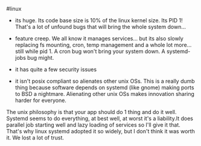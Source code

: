 #linux

-   its huge. Its code base size is 10% of the linux kernel size. Its PID 1! That's a lot of unfound bugs that will bring the whole system down...
    
-   feature creep. We all know it manages services... but its also slowly replacing fs mounting, cron, temp management and a whole lot more... still while pid 1. A cron bug won't bring your system down. A systemd-jobs bug might.
    
-   it has quite a few security issues
    
-   it isn't posix compliant so alienates other unix OSs. This is a really dumb thing because software depends on systemd (like gnome) making ports to BSD a nightmare. Alienating other unix OSs makes innovation sharing harder for everyone.

The unix philosophy is that your app should do 1 thing and do it well. Systemd seems to do everything, at best well, at worst it's a liability.It does parallel job starting well and lazy loading of services so I'll give it that. That's why linux systemd adopted it so widely, but I don't think it was worth it. We lost a lot of trust.